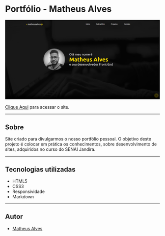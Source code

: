 # Portfólio - Matheus Alves

![](./img/port.png)

[Clique Aqui](https://matheusalves099.github.io/portfolio/) para acessar o site.

---
## Sobre
Site criado para divulgarmos o nosso portfólio pessoal.
O objetivo deste projeto é colocar em prática os conhecimentos, sobre desenvolvimento de sites, adquiridos no curso do SENAI Jandira.

---
## Tecnologias utilizadas
- HTML5
- CSS3
- Responsividade
- Markdown

---
## Autor
- [Matheus Alves](https://www.linkedin.com/in/matheusalvesreisdasilva/)